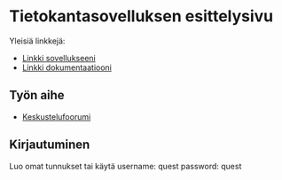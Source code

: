 # Tietokantasovelluksen esittelysivu

Yleisiä linkkejä:

* [Linkki sovellukseeni](http://termanty.users.cs.helsinki.fi/juttupaikka/)
* [Linkki dokumentaatiooni](https://www.github.com/termanty/Tsoha-Bootstrap/doc/dokumentaatio.pdf)

## Työn aihe

* [Keskustelufoorumi](http://advancedkittenry.github.io/suunnittelu_ja_tyoymparisto/aiheet/Keskustelufoorumi.html)

## Kirjautuminen
Luo omat tunnukset tai käytä
username: quest
password: quest

